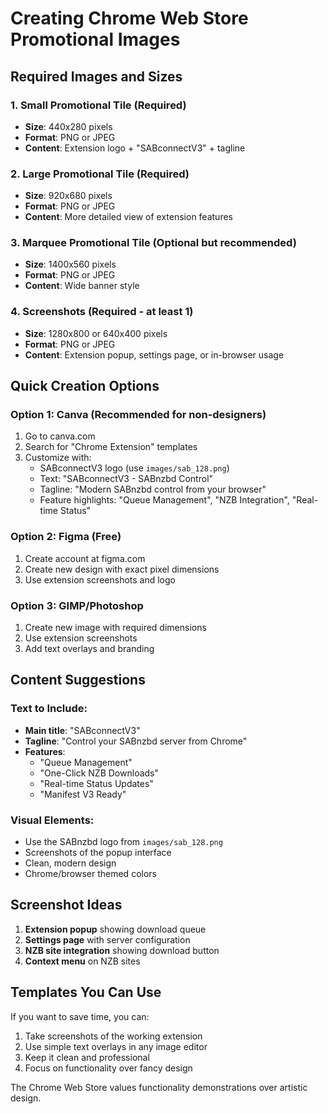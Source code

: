 # Creating Chrome Web Store Promotional Images

## Required Images and Sizes

### 1. Small Promotional Tile (Required)
- **Size**: 440x280 pixels
- **Format**: PNG or JPEG
- **Content**: Extension logo + "SABconnectV3" + tagline

### 2. Large Promotional Tile (Required) 
- **Size**: 920x680 pixels
- **Format**: PNG or JPEG
- **Content**: More detailed view of extension features

### 3. Marquee Promotional Tile (Optional but recommended)
- **Size**: 1400x560 pixels  
- **Format**: PNG or JPEG
- **Content**: Wide banner style

### 4. Screenshots (Required - at least 1)
- **Size**: 1280x800 or 640x400 pixels
- **Format**: PNG or JPEG
- **Content**: Extension popup, settings page, or in-browser usage

## Quick Creation Options

### Option 1: Canva (Recommended for non-designers)
1. Go to canva.com
2. Search for "Chrome Extension" templates
3. Customize with:
   - SABconnectV3 logo (use `images/sab_128.png`)
   - Text: "SABconnectV3 - SABnzbd Control"
   - Tagline: "Modern SABnzbd control from your browser"
   - Feature highlights: "Queue Management", "NZB Integration", "Real-time Status"

### Option 2: Figma (Free)
1. Create account at figma.com
2. Create new design with exact pixel dimensions
3. Use extension screenshots and logo

### Option 3: GIMP/Photoshop
1. Create new image with required dimensions
2. Use extension screenshots
3. Add text overlays and branding

## Content Suggestions

### Text to Include:
- **Main title**: "SABconnectV3"
- **Tagline**: "Control your SABnzbd server from Chrome"
- **Features**: 
  - "Queue Management"
  - "One-Click NZB Downloads" 
  - "Real-time Status Updates"
  - "Manifest V3 Ready"

### Visual Elements:
- Use the SABnzbd logo from `images/sab_128.png`
- Screenshots of the popup interface
- Clean, modern design
- Chrome/browser themed colors

## Screenshot Ideas
1. **Extension popup** showing download queue
2. **Settings page** with server configuration
3. **NZB site integration** showing download button
4. **Context menu** on NZB sites

## Templates You Can Use
If you want to save time, you can:
1. Take screenshots of the working extension
2. Use simple text overlays in any image editor
3. Keep it clean and professional
4. Focus on functionality over fancy design

The Chrome Web Store values functionality demonstrations over artistic design.
